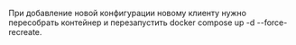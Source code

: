 При добавление новой конфигурации новому клиенту нужно пересобрать контейнер и перезапустить docker compose up -d --force-recreate.
